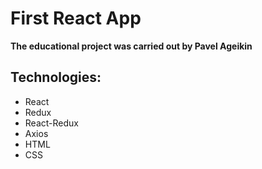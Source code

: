 # First React App 
**The educational project was carried out by Pavel Ageikin**
## Technologies:
 - React
 - Redux
 - React-Redux
 - Axios 
 - HTML
 - CSS
